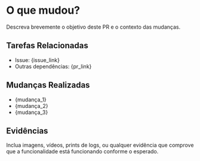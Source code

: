 # O que mudou?

Descreva brevemente o objetivo deste PR e o contexto das mudanças.

## Tarefas Relacionadas

* Issue: {issue_link}
* Outras dependências: {pr_link}

## Mudanças Realizadas

* {mudança_1}
* {mudança_2}
* {mudança_3}

## Evidências

Inclua imagens, vídeos, prints de logs, ou qualquer evidência que comprove que a funcionalidade está funcionando conforme o esperado.
